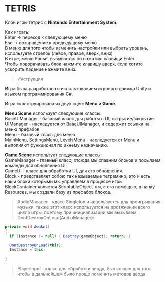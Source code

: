 # TETRIS

Клон игры тетрис с **Nintendo Entertainment System**. 

Как играть: <br/>
Enter -> переход к следующему меню <br/>
Esc -> возвращение к предыдущему меню <br/>
В меню для того чтобы изменить настройки или выбрать уровень, используете стрелок (левое, правое, вверх, вниз) <br/>
В игре, меню Pause, вызывается по нажатию клавищи Enter <br/>
Чтобы поворачивать блок нажмите клавишу вверх, если хотите ускорить падение нажмите вниз.<br/>

>Инструкция

Игра была разработана с использованием игрового движка Unity и языком программирования C#.

Игра сконструирована из двух сцен: **Menu** и **Game**.

**Menu Scene** использует следующие классы: <br/>
BaseUIManager - базовый класс для работы с UI, октрытие/закрытие <br/>
UIManager - наследуется от BaseUIManager, и содержит ссылки на меню префабов <br/>
Menu - базовый класс для меню <br/>
MainMenu, SettingsMenu, LevelsMenu - наследуется от Menu и выполняют функционал по ихнему назначению.

**Game Scene** использует следующие классы: <br/>
GameManager - главный класс, отсюда мы спавним блоков и посылаем команды для обновления UI. <br/>
GameUI - класс для обработки UI, для его обновления. <br/>
Block - представляет собою так называемые тетрамино, это и есть наши блоки которыми мы управляем в процессе игры. <br/>
BlockContainer является ScriptableObject-ом, с его помощью, в папку Resources, мы создали базу из префабов блоков.

>AudioManager - кдасс Singleton и используется для проигрывания музыки, также этот класс используется на протяжении всего цикла игры, поэтому при инициализации мы вызываем DontDestroyOnLoad(AudioManager): <br/>
```C#
private void Awake() 
{ 
  if (Instance != null) { Destroy(gameObject); return; }

  DontDestroyOnLoad(this);
  Instance = this;
  
}
```

>PlayerInput - класс для обработки ввода, был создан для того чтобы в дальнейшем было проще поменять методов ввода.
